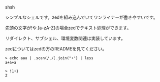 shsh

シンプルなシェルです。zedを組み込んでいてワンライナーが書きやすいです。

先頭の文字が!や.[a-zA-Z]の場合zedでテキスト処理ができます。

リダイレクト、サブシェル、環境変数関連は実装しています。

zedについてはzedの方のREADMEを見てください。

```
> echo aaa | .scan(/./).join("+") | less
a+a+a

> !1+1
2
```

